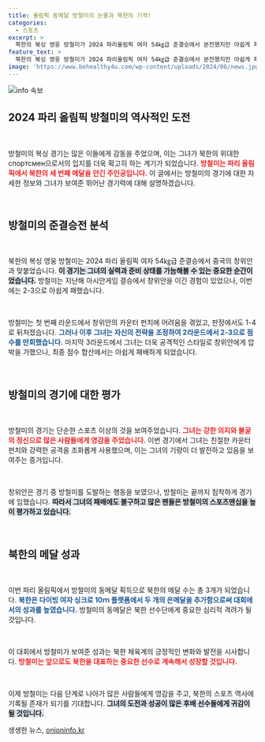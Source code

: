 ```yaml
---
title: 올림픽 동메달 방철미의 눈물과 북한의 기적!
categories:
  - 스포츠
excerpt: >
  북한의 복싱 영웅 방철미가 2024 파리올림픽 여자 54㎏급 준결승에서 분전했지만 아쉽게 패배, 동메달을 확보했습니다. 북한은 이번 대회에서 은메달 2개, 동메달 1개로 메달 수확을 이어가고 있습니다!
feature_text: >
  북한의 복싱 영웅 방철미가 2024 파리올림픽 여자 54㎏급 준결승에서 분전했지만 아쉽게 패배, 동메달을 확보했습니다. 북한은 이번 대회에서 은메달 2개, 동메달 1개로 메달 수확을 이어가고 있습니다!
image: 'https://www.behealthy4u.com/wp-content/uploads/2024/06/news.jpg'
---
```


<p><img src="https://www.behealthy4u.com/wp-content/uploads/2024/06/news.jpg" alt="info 속보" /></p>

<h2 data-ke-size="size26">2024 파리 올림픽 방철미의 역사적인 도전</h2>

<p data-ke-size="size16">&nbsp;</p>

<p>방철미의 복싱 경기는 많은 이들에게 감동을 주었으며, 이는 그녀가 북한의 위대한 спортсмен으로서의 입지를 더욱 확고히 하는 계기가 되었습니다. <b><span style="color: #ee2323;">방철미는 파리 올림픽에서 북한의 세 번째 메달을 안긴 주인공입니다.</span></b> 이 글에서는 방철미의 경기에 대한 자세한 정보와 그녀가 보여준 뛰어난 경기력에 대해 설명하겠습니다.</p>

<p data-ke-size="size16">&nbsp;</p>

<h2 data-ke-size="size26">방철미의 준결승전 분석</h2>

<p data-ke-size="size16">&nbsp;</p>

<p>북한의 복싱 영웅 방철미는 2024 파리 올림픽 여자 54㎏급 준결승에서 중국의 창위안과 맞붙었습니다. <b><span style="background-color: #21538527;">이 경기는 그녀의 실력과 준비 상태를 가늠해볼 수 있는 중요한 순간이었습니다.</span></b> 방철미는 지난해 아시안게임 결승에서 창위안을 이긴 경험이 있었으나, 이번에는 2-3으로 아쉽게 패했습니다. </p>

<p data-ke-size="size16">&nbsp;</p>

<p>방철미는 첫 번째 라운드에서 창위안의 카운터 펀치에 어려움을 겪었고, 판정에서도 1-4로 뒤처졌습니다. <b><span style="color: #1a5490;">그러나 이후 그녀는 자신의 전략을 조정하여 2라운드에서 2-3으로 점수를 만회했습니다.</span></b> 마지막 3라운드에서 그녀는 더욱 공격적인 스타일로 창위안에게 압박을 가했으나, 최종 점수 합산에서는 아쉽게 패배하게 되었습니다.</p>

<p data-ke-size="size16">&nbsp;</p>

<h2 data-ke-size="size26">방철미의 경기에 대한 평가</h2>

<p data-ke-size="size16">&nbsp;</p>

<p>방철미의 경기는 단순한 스포츠 이상의 것을 보여주었습니다. <b><span style="color: #ee2323;">그녀는 강한 의지와 불굴의 정신으로 많은 사람들에게 영감을 주었습니다.</span></b> 이번 경기에서 그녀는 친절한 카운터 펀치와 강력한 공격을 조화롭게 사용했으며, 이는 그녀의 기량이 더 발전하고 있음을 보여주는 증거입니다.</p>

<p data-ke-size="size16">&nbsp;</p>

<p>창위안은 경기 중 방철미를 도발하는 행동을 보였으나, 방철미는 끝까지 침착하게 경기에 임했습니다. <b><span style="background-color: #21538527;">따라서 그녀의 패배에도 불구하고 많은 팬들은 방철미의 스포츠맨십을 높이 평가하고 있습니다.</span></b></p>

<p data-ke-size="size16">&nbsp;</p>

<h2 data-ke-size="size26">북한의 메달 성과</h2>

<p data-ke-size="size16">&nbsp;</p>

<p>이번 파리 올림픽에서 방철미의 동메달 획득으로 북한의 메달 수는 총 3개가 되었습니다. <b><span style="color: #1a5490;">북한은 다이빙 여자 싱크로 10ｍ 플랫폼에서 두 개의 은메달을 추가함으로써 대회에서의 성과를 높였습니다.</span></b> 방철미의 동메달은 북한 선수단에게 중요한 심리적 격려가 될 것입니다.</p>

<p data-ke-size="size16">&nbsp;</p>

<p>이 대회에서 방철미가 보여준 성과는 북한 체육계의 긍정적인 변화와 발전을 시사합니다. <b><span style="color: #ee2323;">방철미는 앞으로도 북한을 대표하는 중요한 선수로 계속해서 성장할 것입니다.</span></b></p>

<p data-ke-size="size16">&nbsp;</p>

<p>이제 방철미는 다음 단계로 나아가 많은 사람들에게 영감을 주고, 북한의 스포츠 역사에 기록될 존재가 되기를 기대합니다. <b><span style="background-color: #21538527;">그녀의 도전과 성공이 많은 후배 선수들에게 귀감이 될 것입니다.</span></b></p>
생생한 뉴스, <a href="https://onioninfo.kr" rel="dofollow">onioninfo.kr</a>


